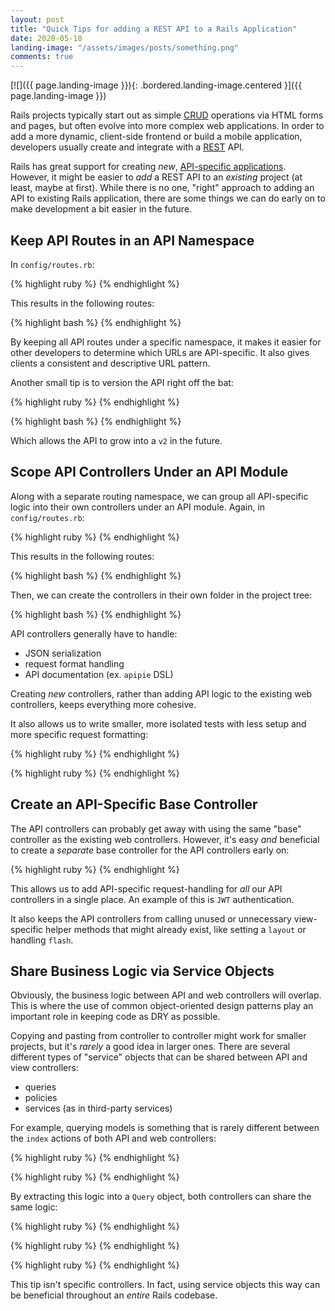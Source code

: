 ```yaml
---
layout: post
title: "Quick Tips for adding a REST API to a Rails Application"
date: 2020-05-18
landing-image: "/assets/images/posts/something.png"
comments: true
---
```


[![]({{ page.landing-image }}){: .bordered.landing-image.centered }]({{ page.landing-image }})

Rails projects typically start out as simple [CRUD]() operations via HTML forms and pages, but often evolve into more complex web applications. In order to add a more dynamic, client-side frontend or build a mobile application, developers usually create and integrate with a [REST]() API. 

Rails has great support for creating _new_, [API-specific applications](). However, it might be easier to _add_ a REST API to an _existing_ project (at least, maybe at first). While there is no one, "right" approach to adding an API to existing Rails application, there are some things we can do early on to make development a bit easier in the future.

## Keep API Routes in an API Namespace

In `config/routes.rb`:

{% highlight ruby %}
{% endhighlight %}

This results in the following routes:

{% highlight bash %}
{% endhighlight %}

By keeping all API routes under a specific namespace, it makes it easier for other developers to determine which URLs are API-specific. It also gives clients a consistent and descriptive URL pattern.

Another small tip is to version the API right off the bat:

{% highlight ruby %}
{% endhighlight %}

{% highlight bash %}
{% endhighlight %}

Which allows the API to grow into a `v2` in the future.

## Scope API Controllers Under an API Module

Along with a separate routing namespace, we can group all API-specific logic into their own controllers under an API module. Again, in `config/routes.rb`:

{% highlight ruby %}
{% endhighlight %}

This results in the following routes:

{% highlight bash %}
{% endhighlight %}

Then, we can create the controllers in their own folder in the project tree:

{% highlight bash %}
{% endhighlight %}

API controllers generally have to handle:

* JSON serialization
* request format handling
* API documentation (ex. `apipie` DSL)

Creating _new_ controllers, rather than adding API logic to the existing web controllers, keeps everything more cohesive.

It also allows us to write smaller, more isolated tests with less setup and more specific request formatting:

{% highlight ruby %}
{% endhighlight %}

{% highlight ruby %}
{% endhighlight %}

## Create an API-Specific Base Controller

The API controllers can probably get away with using the same "base" controller as the existing web controllers. However, it's easy _and_ beneficial to create a _separate_ base controller for the API controllers early on:

{% highlight ruby %}
{% endhighlight %}

This allows us to add API-specific request-handling for _all_ our API controllers in a single place. An example of this is `JWT` authentication.

It also keeps the API controllers from calling unused or unnecessary view-specific helper methods that might already exist, like setting a `layout` or handling `flash`.

## Share Business Logic via Service Objects

Obviously, the business logic between API and web controllers will overlap. This is where the use of common object-oriented design patterns play an important role in keeping code as DRY as possible.

Copying and pasting from controller to controller might work for smaller projects, but it's _rarely_ a good idea in larger ones. There are several different types of "service" objects that can be shared between API and view controllers:

* queries
* policies
* services (as in third-party services)

For example, querying models is something that is rarely different between the `index` actions of both API and web controllers:

{% highlight ruby %}
{% endhighlight %}

{% highlight ruby %}
{% endhighlight %}

By extracting this logic into a `Query` object, both controllers can share the same logic:

{% highlight ruby %}
{% endhighlight %}

{% highlight ruby %}
{% endhighlight %}

{% highlight ruby %}
{% endhighlight %}

This tip isn't specific controllers. In fact, using service objects this way can be beneficial throughout an _entire_ Rails codebase.
